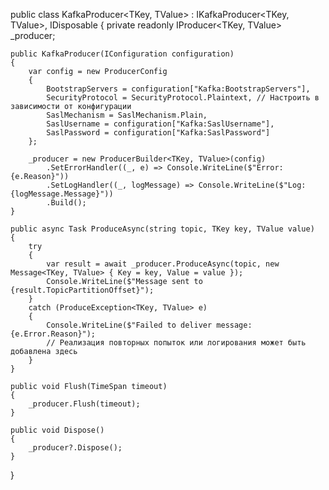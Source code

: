public class KafkaProducer<TKey, TValue> : IKafkaProducer<TKey, TValue>, IDisposable
{
    private readonly IProducer<TKey, TValue> _producer;

    public KafkaProducer(IConfiguration configuration)
    {
        var config = new ProducerConfig
        {
            BootstrapServers = configuration["Kafka:BootstrapServers"],
            SecurityProtocol = SecurityProtocol.Plaintext, // Настроить в зависимости от конфигурации
            SaslMechanism = SaslMechanism.Plain,
            SaslUsername = configuration["Kafka:SaslUsername"],
            SaslPassword = configuration["Kafka:SaslPassword"]
        };

        _producer = new ProducerBuilder<TKey, TValue>(config)
            .SetErrorHandler((_, e) => Console.WriteLine($"Error: {e.Reason}"))
            .SetLogHandler((_, logMessage) => Console.WriteLine($"Log: {logMessage.Message}"))
            .Build();
    }

    public async Task ProduceAsync(string topic, TKey key, TValue value)
    {
        try
        {
            var result = await _producer.ProduceAsync(topic, new Message<TKey, TValue> { Key = key, Value = value });
            Console.WriteLine($"Message sent to {result.TopicPartitionOffset}");
        }
        catch (ProduceException<TKey, TValue> e)
        {
            Console.WriteLine($"Failed to deliver message: {e.Error.Reason}");
            // Реализация повторных попыток или логирования может быть добавлена здесь
        }
    }

    public void Flush(TimeSpan timeout)
    {
        _producer.Flush(timeout);
    }

    public void Dispose()
    {
        _producer?.Dispose();
    }
}
